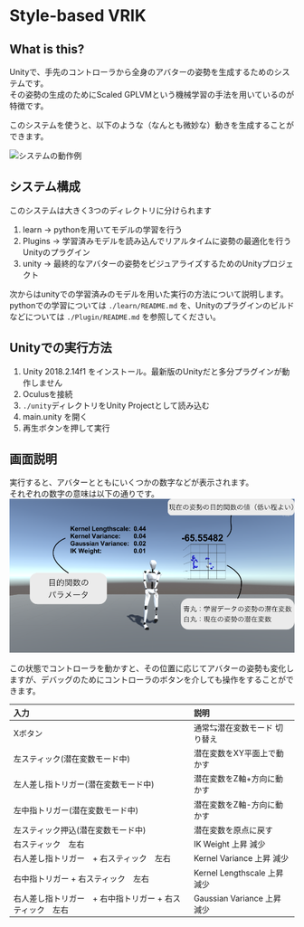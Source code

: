 # Style-based VRIK

## What is this?
Unityで、手先のコントローラから全身のアバターの姿勢を生成するためのシステムです。  
その姿勢の生成のためにScaled GPLVMという機械学習の手法を用いているのが特徴です。

このシステムを使うと、以下のような（なんとも微妙な）動きを生成することができます。

![システムの動作例](./VRWalkGIF.gif)

## システム構成
このシステムは大きく3つのディレクトリに分けられます

1. learn        ->  pythonを用いてモデルの学習を行う
2. Plugins      ->  学習済みモデルを読み込んでリアルタイムに姿勢の最適化を行うUnityのプラグイン
3. unity        ->  最終的なアバターの姿勢をビジュアライズするためのUnityプロジェクト

次からはunityでの学習済みのモデルを用いた実行の方法について説明します。  
pythonでの学習については ```./learn/README.md``` を、Unityのプラグインのビルドなどについては ```./Plugin/README.md``` を参照してください。

## Unityでの実行方法
1. Unity 2018.2.14f1 をインストール。最新版のUnityだと多分プラグインが動作しません  
2. Oculusを接続
3. ```./unity```ディレクトリをUnity Projectとして読み込む
4. main.unity を開く 
5. 再生ボタンを押して実行 

## 画面説明
実行すると、アバターとともにいくつかの数字などが表示されます。  
それぞれの数字の意味は以下の通りです。  
![画面説明図](./VRIKIllustration.png)

この状態でコントローラを動かすと、その位置に応じてアバターの姿勢も変化しますが、デバッグのためにコントローラのボタンを介しても操作をすることができます。

|入力|説明|
|:---|:---|
|Xボタン|通常⇆潜在変数モード 切り替え|
| 左スティック(潜在変数モード中) | 潜在変数をXY平面上で動かす |  
| 左人差し指トリガー(潜在変数モード中) | 潜在変数をZ軸+方向に動かす |  
| 左中指トリガー(潜在変数モード中) | 潜在変数をZ軸-方向に動かす |  
| 左スティック押込(潜在変数モード中) | 潜在変数を原点に戻す |  
| 右スティック　左右 | IK Weight 上昇 減少 |
| 右人差し指トリガー　+ 右スティック　左右 | Kernel Variance 上昇 減少 |
| 右中指トリガー + 右スティック　左右 | Kernel Lengthscale 上昇 減少 |
| 右人差し指トリガー　+ 右中指トリガー + 右スティック　左右 | Gaussian Variance 上昇 減少 |

<!-- ## License
Copyright © 2019, Arihide Takahashi. Released under the GPL License. -->